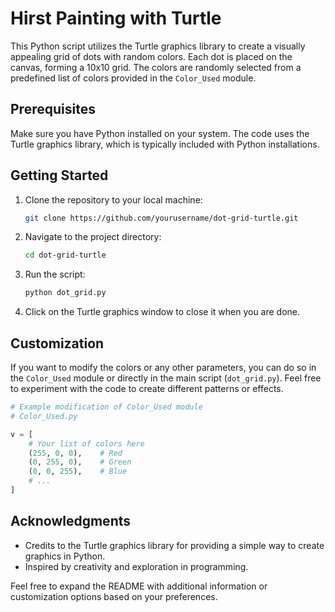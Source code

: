 # Hirst Painting with Turtle

This Python script utilizes the Turtle graphics library to create a 
visually appealing grid of dots with random colors. Each dot is placed
on the canvas, forming a 10x10 grid. The colors are randomly selected 
from a predefined list of colors provided in the `Color_Used` module.

## Prerequisites

Make sure you have Python installed on your system. The code uses 
the Turtle graphics library, which is typically included with Python 
installations.

## Getting Started

1. Clone the repository to your local machine:

    ```bash
    git clone https://github.com/yourusername/dot-grid-turtle.git
    ```

2. Navigate to the project directory:

    ```bash
    cd dot-grid-turtle
    ```

3. Run the script:

    ```bash
    python dot_grid.py
    ```

4. Click on the Turtle graphics window to close it when you are done.

## Customization

If you want to modify the colors or any other parameters, you can do 
so in the `Color_Used` module or directly in the main script (`dot_grid.py`).
Feel free to experiment with the code to create different patterns or effects.

```python
# Example modification of Color_Used module
# Color_Used.py

v = [
    # Your list of colors here
    (255, 0, 0),    # Red
    (0, 255, 0),    # Green
    (0, 0, 255),    # Blue
    # ...
]
```
## Acknowledgments

- Credits to the Turtle graphics library for providing a simple way 
to create graphics in Python.
- Inspired by creativity and exploration in programming.

Feel free to expand the README with additional information or 
customization options based on your preferences.